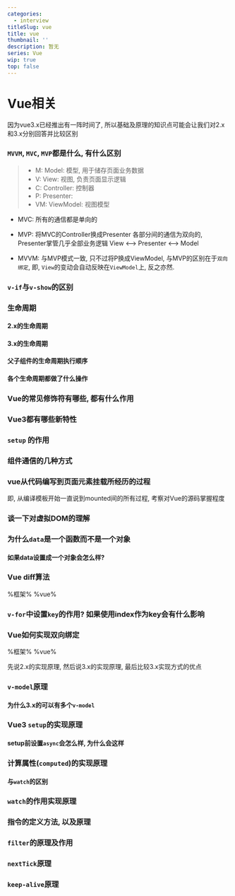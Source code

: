 ```yaml
---
categories:
  - interview
titleSlug: vue
title: vue
thumbnail: ''
description: 暂无
series: Vue
wip: true
top: false
---
```

# Vue相关

因为vue3.x已经推出有一阵时间了, 所以基础及原理的知识点可能会让我们对2.x和3.x分别回答并比较区别



### `MVVM`, `MVC`, `MVP`都是什么, 有什么区别

> + M: Model: 模型, 用于储存页面业务数据
> + V: View: 视图, 负责页面显示逻辑
> + C: Controller: 控制器
> + P: Presenter:
> + VM: ViewModel: 视图模型

+ MVC:
  所有的通信都是单向的

+ MVP:
  将MVC的Controller换成Presenter
  各部分间的通信为双向的, Presenter掌管几乎全部业务逻辑
  View <--> Presenter <--> Model

+ MVVM:
  与MVP模式一致, 只不过将P换成ViewModel, 与MVP的区别在于`双向绑定`, 即, `View`的变动会自动反映在`ViewModel`上, 反之亦然.


### `v-if`与`v-show`的区别



### 生命周期



#### 2.x的生命周期



#### 3.x的生命周期



#### 父子组件的生命周期执行顺序



#### 各个生命周期都做了什么操作





### Vue的常见修饰符有哪些, 都有什么作用



### Vue3都有哪些新特性



### `setup` 的作用



### 组件通信的几种方式





### vue从代码编写到页面元素挂载所经历的过程

即, 从编译模板开始一直说到mounted间的所有过程, 考察对Vue的源码掌握程度





### 谈一下对虚拟DOM的理解





### 为什么`data`是一个函数而不是一个对象



#### 如果data设置成一个对象会怎么样?



### Vue diff算法

%框架% %vue%





### `v-for`中设置`key`的作用? 如果使用index作为key会有什么影响





### Vue如何实现双向绑定

%框架% %vue%

先说2.x的实现原理, 然后说3.x的实现原理, 最后比较3.x实现方式的优点



### `v-model`原理



#### 为什么3.x的可以有多个`v-model`





### Vue3 `setup`的实现原理



#### setup前设置`async`会怎么样, 为什么会这样





### 计算属性(`computed`)的实现原理



#### 与`watch`的区别



### `watch`的作用实现原理



### 指令的定义方法, 以及原理



### `filter`的原理及作用



### `nextTick`原理



### `keep-alive`原理


